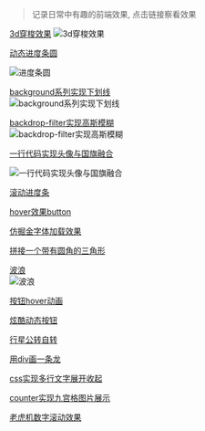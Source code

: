 > 记录日常中有趣的前端效果, 点击链接察看效果  

<a href="https://codepen.io/lihai-boop/pen/MWvqMGb">3d穿梭效果</a> 
![3d穿梭效果](https://s3.bmp.ovh/imgs/2021/11/21f0569669e8973a.gif)

<a href="https://codepen.io/lihai-boop/pen/vYJLeLg">动态进度条圆</a> 

![进度条圆](https://i.bmp.ovh/imgs/2021/10/a9902197201df79e.gif)

<a href="https://codepen.io/lihai-boop/pen/eYEmNjE">background系列实现下划线</a>  
![background系列实现下划线](https://i.bmp.ovh/imgs/2021/10/274064fe1c69902f.gif)

<a href="https://codepen.io/lihai-boop/pen/YzxKZYv">backdrop-filter实现高斯模糊</a>  
![backdrop-filter实现高斯模糊](https://i.bmp.ovh/imgs/2021/10/6da6aa477379fcdf.gif)

<a href="https://codepen.io/lihai-boop/pen/powBXVy">一行代码实现头像与国旗融合</a>  

![一行代码实现头像与国旗融合](https://i.bmp.ovh/imgs/2021/10/23e40aaf46641a7e.png)

<a href="https://codepen.io/lihai-boop/pen/powBvJW">滚动进度条</a>

<a href="https://codepen.io/lihai-boop/pen/QWgpoPN">hover效果button</a>

<a href="https://codepen.io/lihai-boop/pen/KKqpdaP">仿掘金字体加载效果</a>

<a href="https://codepen.io/lihai-boop/pen/PojoqPR">拼接一个带有圆角的三角形</a>

<a href="https://codepen.io/lihai-boop/pen/WNjVEQJ">波浪</a>  
![波浪](https://i.bmp.ovh/imgs/2021/10/0af47b03d3100cdb.gif)

<a href="https://lihai-boop.github.io/simple-dome/%E6%8C%89%E9%92%AE/%E6%8C%89%E9%92%AEhover%E5%8A%A8%E7%94%BB.html">按钮hover动画</a>

<a href="https://lihai-boop.github.io/simple-dome/%E6%8C%89%E9%92%AE/%E7%82%AB%E9%85%B7%E5%8A%A8%E6%80%81%E6%8C%89%E9%92%AE.html">炫酷动态按钮</a>

<a href="https://lihai-boop.github.io/simple-dome/%E8%A1%8C%E6%98%9F%E8%87%AA%E8%BD%AC%E4%B8%8E%E5%85%AC%E8%BD%AC/main.html">行星公转自转</a>

<a href="https://lihai-boop.github.io/simple-dome/%E7%94%A8div%E7%94%BB%E4%B8%80%E6%9D%A1%E9%BE%99/index.html">用div画一条龙</a>  

<a href="https://lihai-boop.github.io/simple-dome/css%E5%AE%9E%E7%8E%B0%E5%A4%9A%E8%A1%8C%E6%96%87%E5%AD%97%E5%B1%95%E5%BC%80%E6%94%B6%E8%B5%B7.html">css实现多行文字展开收起</a>  

<a href="https://lihai-boop.github.io/simple-dome/counter%E5%AE%9E%E7%8E%B0%E4%B9%9D%E5%AE%AB%E6%A0%BC%E5%9B%BE%E7%89%87%E5%B1%95%E7%A4%BA.html">counter实现九宫格图片展示</a>  

<a href="https://lihai-boop.github.io/simple-dome/%E8%80%81%E8%99%8E%E6%9C%BA%E6%95%B0%E5%AD%97%E6%BB%9A%E5%8A%A8%E6%95%88%E6%9E%9C.html">老虎机数字滚动效果</a>
